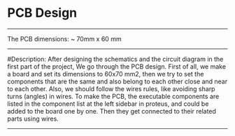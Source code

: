 # PCB Design
______________________________
The PCB dimensions: ~ 70mm x 60 mm
______________________________
#Description: 
After designing the schematics and the circuit diagram in the first part of the project, We go through the PCB design.
First of all, we make a board and set its dimensions to 60x70 mm2, then we try to set the components that are the same and also belong to each other close and near to each other.
Also, we should follow the wires rules, like avoiding sharp turns (angles) in wires.
To make the PCB, the executable components are listed in the component list at the left sidebar in proteus, and could be added to the board one by one. Then they get connected to their related parts using wires.
_______________________________
